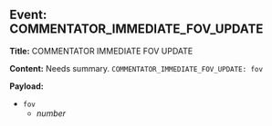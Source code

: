 ## Event: COMMENTATOR_IMMEDIATE_FOV_UPDATE

**Title:** COMMENTATOR IMMEDIATE FOV UPDATE

**Content:**
Needs summary.
`COMMENTATOR_IMMEDIATE_FOV_UPDATE: fov`

**Payload:**
- `fov`
  - *number*